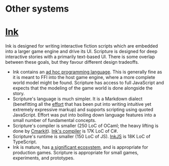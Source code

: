 # Other systems

<!-- Interactive fiction languages.

- Both have a compiler that translates the source language into data which is interpreted at runtime.
- Both have a similar conceptual model, of labelled sections which are primarily connected using GOTOs. -->

# [Ink](https://github.com/inkle/ink)

Ink is designed for writing interactive fiction scripts which are embedded into a larger game engine and drive its UI.
Scripture is designed for deep interactive stories with a primarily text-based UI.
There is some overlap between these goals, but they favour different design tradeoffs.

- Ink contains an [ad hoc programming language](https://github.com/inkle/ink/blob/master/Documentation/WritingWithInk.md#part-5-advanced-state-tracking). This is generally fine as it is meant to FFI into the host game engine, where a more complete world model might be found. Scripture has access to full JavaScript and expects that the modeling of the game world is done alongside the story.
- Scripture's language is much simpler. It is a Markdown dialect (benefitting all the [effort](https://spec.commonmark.org/current/) that has been put into writing intuitive yet extremely expressive markup) and supports scripting using quoted JavaScript. Effort was put into boiling down language features into a small number of fundamental concepts.
- Scripture's compiler is smaller (250 LoC of OCaml; the heavy lifting is done by [Cmarkit](https://erratique.ch/software/cmarkit)). [Ink's compiler](https://github.com/inkle/ink) is 17K LoC of C#.
- Scripture's runtime is smaller (150 LoC of JS). [InkJS](https://github.com/y-lohse/inkjs) is 18K LoC of TypeScript.
- Ink is mature, has [a significant ecosystem](https://github.com/inkle/ink-library), and is appropriate for production games. Scripture is appropriate for small games, experiments, and prototypes.

<!--
# [YarnSpinner](https://github.com/YarnSpinnerTool)
https://www.gamedeveloper.com/programming/deep-dive-yarn-spinner
-->

